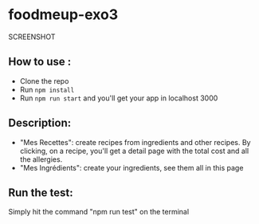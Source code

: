# foodmeup-exo3


SCREENSHOT

## How to use :
- Clone the repo
- Run ```npm install```
- Run ```npm run start``` and you'll get your app in localhost 3000

## Description:
- "Mes Recettes": create recipes from ingredients and other recipes. By clicking,
on a recipe, you'll get a detail page with the total cost and all the allergies.
- "Mes Ingrédients": create your ingredients, see them all in this page

## Run the test:
Simply hit the command "npm run test" on the terminal
